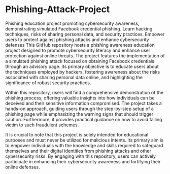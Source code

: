 # Phishing-Attack-Project
Phishing education project promoting cybersecurity awareness, demonstrating simulated Facebook credential phishing. Learn hacking techniques, risks of sharing personal data, and security practices. Empower users to protect against phishing attacks and enhance cybersecurity defenses
This GitHub repository hosts a phishing awareness education project designed to promote cybersecurity literacy and enhance user protection against online threats. The project features the implementation of a simulated phishing attack focused on obtaining Facebook credentials through an advisory page. Its primary objective is to educate users about the techniques employed by hackers, fostering awareness about the risks associated with sharing personal data online, and highlighting the significance of robust security practices.

Within this repository, users will find a comprehensive demonstration of the phishing process, offering valuable insights into how individuals can be deceived and their sensitive information compromised. The project takes a hands-on approach, guiding users through the step-by-step setup of a phishing page while emphasizing the warning signs that should trigger caution. Furthermore, it provides practical guidance on how to avoid falling victim to such fraudulent schemes.

It is crucial to note that this project is solely intended for educational purposes and must never be utilized for malicious intents. Its primary aim is to empower individuals with the knowledge and skills required to safeguard themselves and their digital identities from phishing attacks and other cybersecurity risks. By engaging with this repository, users can actively participate in enhancing their cybersecurity awareness and fortifying their online defenses.
